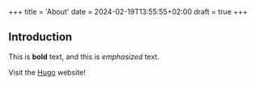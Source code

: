 +++
title = 'About'
date = 2024-02-19T13:55:55+02:00
draft = true
+++

## Introduction

This is **bold** text, and this is _emphasized_ text.

Visit the [Hugo](https://gohugo.io) website!
